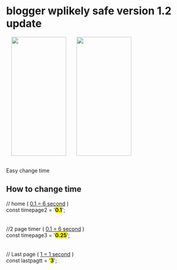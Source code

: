 <h1>blogger wplikely safe version 1.2 update </h1>
<p>
  <a href="https://blogger.googleusercontent.com/img/b/R29vZ2xl/AVvXsEhGERCptndWBmpe_kQDx7LviZ5Bt3SUpMHDi8_u6O0xCRdXo10VbJGatoF99o9pMVoBELyBPDJTdK8h5a4ziOiMZt6uLUbD8rLtuSfQ39wq2qzwCoL_6pl65-em5CLrhiQomcsIfv3MvgYppYCrFT_dItfZBZ5h46i5UQc_NKsvCZkB3hrQV1S7z8wFWCw_/s2340/Screenshot_20240530-204247.png" style="margin-left: 1em; margin-right: 1em; text-align: center;"><img border="0" data-original-height="2340" data-original-width="1080" height="320" src="https://blogger.googleusercontent.com/img/b/R29vZ2xl/AVvXsEhGERCptndWBmpe_kQDx7LviZ5Bt3SUpMHDi8_u6O0xCRdXo10VbJGatoF99o9pMVoBELyBPDJTdK8h5a4ziOiMZt6uLUbD8rLtuSfQ39wq2qzwCoL_6pl65-em5CLrhiQomcsIfv3MvgYppYCrFT_dItfZBZ5h46i5UQc_NKsvCZkB3hrQV1S7z8wFWCw_/s320/Screenshot_20240530-204247.png" width="148" /></a><a href="https://blogger.googleusercontent.com/img/b/R29vZ2xl/AVvXsEgY1nEA7RwnlUR200q_EzTu_qxsIdqftEjzChT5STprs_eShXORA5_ZKuf0HGIv5rvSCC1ME7g5ciOhLbhDSBPksNMukCyPSVUIjEWAvJlHeJ34SmJVRhmHDNsyTIed24Z_4s6YjDlF_OXMlZbwqZ01zW4GcKOGao_aAQHZOw00pYkV02n6uvzNFke9v8IQ/s1280/IMG_20240530_204958_823.jpg" style="margin-left: 1em; margin-right: 1em; text-align: center;"><img border="0" data-original-height="1280" data-original-width="590" height="320" src="https://blogger.googleusercontent.com/img/b/R29vZ2xl/AVvXsEgY1nEA7RwnlUR200q_EzTu_qxsIdqftEjzChT5STprs_eShXORA5_ZKuf0HGIv5rvSCC1ME7g5ciOhLbhDSBPksNMukCyPSVUIjEWAvJlHeJ34SmJVRhmHDNsyTIed24Z_4s6YjDlF_OXMlZbwqZ01zW4GcKOGao_aAQHZOw00pYkV02n6uvzNFke9v8IQ/s320/IMG_20240530_204958_823.jpg" width="148" /></a>
</p>
<br />Easy change time&nbsp;<br /><h2 style="text-align: left;">How to change time&nbsp;</h2>
<p></p>
<div>
  <div>// home ( <u>0.1 = 6 second</u> )</div>
  <div>const timepage2 = '<b style="background-color: #fcff01;">0.1</b>';</div>
  <div><br /></div>
  <div><br /></div>
  <div>//2 page timer ( <u>0.1 = 6 second</u> )</div>
  <div>
    const timepage3 = '<span style="background-color: #fcff01;"><b>0.25</b></span>';
  </div>
  <div><br /></div>
  <div><br /></div>
  <div>// Last page ( <u>1 = 1 second</u> )</div>
  <div>
    const lastpagtt = '<span style="background-color: #fcff01;"><b>3</b></span>';
  </div>
</div>
<div><br /></div>
